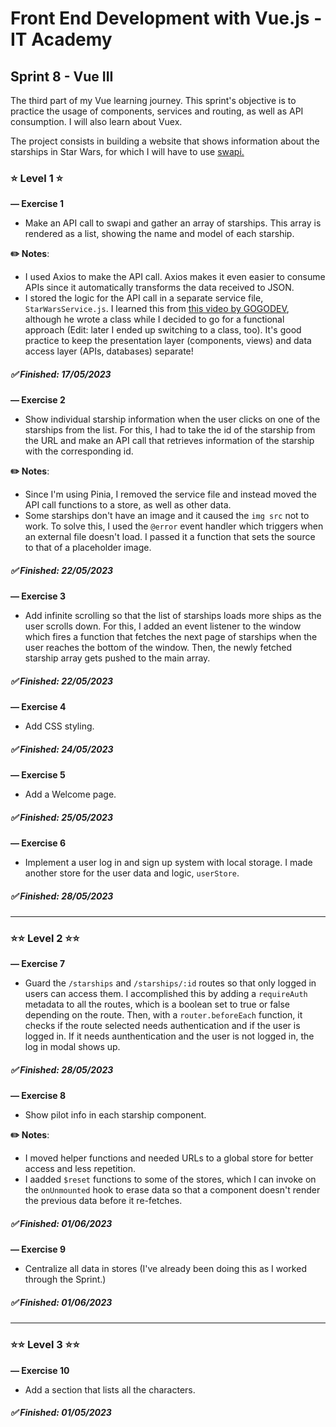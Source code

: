 # Front End Development with Vue.js - IT Academy

## **Sprint 8 - Vue III**

The third part of my Vue learning journey. This sprint's objective is to practice the usage of components, services and routing, as well as API consumption. I will also learn about Vuex.

The project consists in building a website that shows information about the starships in Star Wars, for which I will have to use [swapi.](https://swapi.dev/)

### ⭐ **Level 1** ⭐

**— Exercise 1**

- Make an API call to swapi and gather an array of starships. This array is rendered as a list, showing the name and model of each starship.

**✏️ Notes**:

- I used Axios to make the API call. Axios makes it even easier to consume APIs since it automatically transforms the data received to JSON.
- I stored the logic for the API call in a separate service file, `StarWarsService.js`. I learned this from [this video by GOGODEV](https://www.youtube.com/watch?v=tTRICbkGHoU&list=PLDllzmccetSNgykILXnHMeuO-y-gRcF-i&index=9), although he wrote a class while I decided to go for a functional approach (Edit: later I ended up switching to a class, too). It's good practice to keep the presentation layer (components, views) and data access layer (APIs, databases) separate!

##### ✅ Finished: 17/05/2023

**— Exercise 2**

- Show individual starship information when the user clicks on one of the starships from the list. For this, I had to take the id of the starship from the URL and make an API call that retrieves information of the starship with the corresponding id.

**✏️ Notes**:

- Since I'm using Pinia, I removed the service file and instead moved the API call functions to a store, as well as other data.
- Some starships don't have an image and it caused the `img src` not to work. To solve this, I used the `@error` event handler which triggers when an external file doesn't load. I passed it a function that sets the source to that of a placeholder image.

##### ✅ Finished: 22/05/2023

**— Exercise 3**

- Add infinite scrolling so that the list of starships loads more ships as the user scrolls down. For this, I added an event listener to the window which fires a function that fetches the next page of starships when the user reaches the bottom of the window. Then, the newly fetched starship array gets pushed to the main array.

##### ✅ Finished: 22/05/2023

**— Exercise 4**

- Add CSS styling.

##### ✅ Finished: 24/05/2023

**— Exercise 5**

- Add a Welcome page.

##### ✅ Finished: 25/05/2023

**— Exercise 6**

- Implement a user log in and sign up system with local storage. I made another store for the user data and logic, `userStore`.

##### ✅ Finished: 28/05/2023

---

### ⭐⭐ **Level 2** ⭐⭐

**— Exercise 7**

- Guard the `/starships` and `/starships/:id` routes so that only logged in users can access them. I accomplished this by adding a `requireAuth` metadata to all the routes, which is a boolean set to true or false depending on the route. Then, with a `router.beforeEach` function,  it checks if the route selected needs authentication and if the user is logged in. If it needs aunthentication and the user is not logged in, the log in modal shows up.

##### ✅ Finished: 28/05/2023

**— Exercise 8**

- Show pilot info in each starship component.

**✏️ Notes**:

- I moved helper functions and needed URLs to a global store for better access and less repetition.
- I aadded `$reset` functions to some of the stores, which I can invoke on the `onUnmounted` hook to erase data so that a component doesn't render the previous data before it re-fetches.

##### ✅ Finished: 01/06/2023

**— Exercise 9**

- Centralize all data in stores (I've already been doing this as I worked through the Sprint.)

##### ✅ Finished: 01/06/2023

---

### ⭐⭐ **Level 3** ⭐⭐

**— Exercise 10**

- Add a section that lists all the characters.

##### ✅ Finished: 01/05/2023
